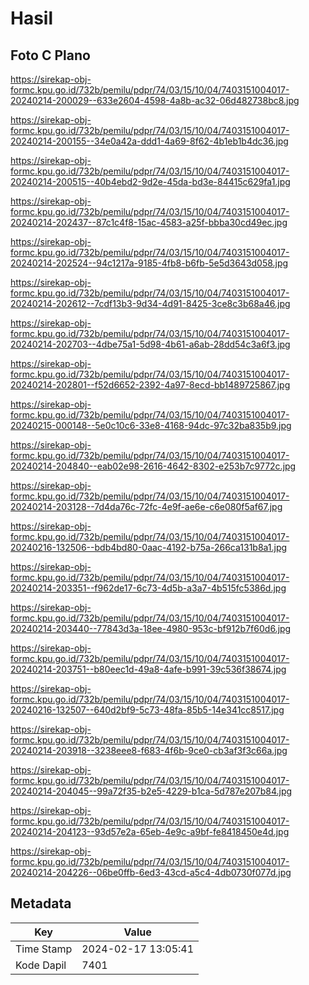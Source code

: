 # Hasil

## Foto C Plano

https://sirekap-obj-formc.kpu.go.id/732b/pemilu/pdpr/74/03/15/10/04/7403151004017-20240214-200029--633e2604-4598-4a8b-ac32-06d482738bc8.jpg

https://sirekap-obj-formc.kpu.go.id/732b/pemilu/pdpr/74/03/15/10/04/7403151004017-20240214-200155--34e0a42a-ddd1-4a69-8f62-4b1eb1b4dc36.jpg

https://sirekap-obj-formc.kpu.go.id/732b/pemilu/pdpr/74/03/15/10/04/7403151004017-20240214-200515--40b4ebd2-9d2e-45da-bd3e-84415c629fa1.jpg

https://sirekap-obj-formc.kpu.go.id/732b/pemilu/pdpr/74/03/15/10/04/7403151004017-20240214-202437--87c1c4f8-15ac-4583-a25f-bbba30cd49ec.jpg

https://sirekap-obj-formc.kpu.go.id/732b/pemilu/pdpr/74/03/15/10/04/7403151004017-20240214-202524--94c1217a-9185-4fb8-b6fb-5e5d3643d058.jpg

https://sirekap-obj-formc.kpu.go.id/732b/pemilu/pdpr/74/03/15/10/04/7403151004017-20240214-202612--7cdf13b3-9d34-4d91-8425-3ce8c3b68a46.jpg

https://sirekap-obj-formc.kpu.go.id/732b/pemilu/pdpr/74/03/15/10/04/7403151004017-20240214-202703--4dbe75a1-5d98-4b61-a6ab-28dd54c3a6f3.jpg

https://sirekap-obj-formc.kpu.go.id/732b/pemilu/pdpr/74/03/15/10/04/7403151004017-20240214-202801--f52d6652-2392-4a97-8ecd-bb1489725867.jpg

https://sirekap-obj-formc.kpu.go.id/732b/pemilu/pdpr/74/03/15/10/04/7403151004017-20240215-000148--5e0c10c6-33e8-4168-94dc-97c32ba835b9.jpg

https://sirekap-obj-formc.kpu.go.id/732b/pemilu/pdpr/74/03/15/10/04/7403151004017-20240214-204840--eab02e98-2616-4642-8302-e253b7c9772c.jpg

https://sirekap-obj-formc.kpu.go.id/732b/pemilu/pdpr/74/03/15/10/04/7403151004017-20240214-203128--7d4da76c-72fc-4e9f-ae6e-c6e080f5af67.jpg

https://sirekap-obj-formc.kpu.go.id/732b/pemilu/pdpr/74/03/15/10/04/7403151004017-20240216-132506--bdb4bd80-0aac-4192-b75a-266ca131b8a1.jpg

https://sirekap-obj-formc.kpu.go.id/732b/pemilu/pdpr/74/03/15/10/04/7403151004017-20240214-203351--f962de17-6c73-4d5b-a3a7-4b515fc5386d.jpg

https://sirekap-obj-formc.kpu.go.id/732b/pemilu/pdpr/74/03/15/10/04/7403151004017-20240214-203440--77843d3a-18ee-4980-953c-bf912b7f60d6.jpg

https://sirekap-obj-formc.kpu.go.id/732b/pemilu/pdpr/74/03/15/10/04/7403151004017-20240214-203751--b80eec1d-49a8-4afe-b991-39c536f38674.jpg

https://sirekap-obj-formc.kpu.go.id/732b/pemilu/pdpr/74/03/15/10/04/7403151004017-20240216-132507--640d2bf9-5c73-48fa-85b5-14e341cc8517.jpg

https://sirekap-obj-formc.kpu.go.id/732b/pemilu/pdpr/74/03/15/10/04/7403151004017-20240214-203918--3238eee8-f683-4f6b-9ce0-cb3af3f3c66a.jpg

https://sirekap-obj-formc.kpu.go.id/732b/pemilu/pdpr/74/03/15/10/04/7403151004017-20240214-204045--99a72f35-b2e5-4229-b1ca-5d787e207b84.jpg

https://sirekap-obj-formc.kpu.go.id/732b/pemilu/pdpr/74/03/15/10/04/7403151004017-20240214-204123--93d57e2a-65eb-4e9c-a9bf-fe8418450e4d.jpg

https://sirekap-obj-formc.kpu.go.id/732b/pemilu/pdpr/74/03/15/10/04/7403151004017-20240214-204226--06be0ffb-6ed3-43cd-a5c4-4db0730f077d.jpg


## Metadata

| Key        | Value               |
| ---------- | ------------------- |
| Time Stamp | 2024-02-17 13:05:41 |
| Kode Dapil | 7401                |




